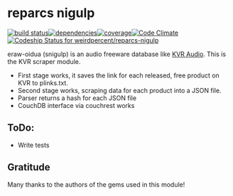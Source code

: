 # reparcs nigulp #
[![build status](https://travis-ci.org/weirdpercent/reparcs-nigulp.png?branch=master)](https://travis-ci.org/weirdpercent/reparcs-nigulp)[![dependencies](https://gemnasium.com/weirdpercent/reparcs-nigulp.png)](https://gemnasium.com/weirdpercent/reparcs-nigulp)[![coverage](https://coveralls.io/repos/weirdpercent/reparcs-nigulp/badge.png)](https://coveralls.io/r/weirdpercent/reparcs-nigulp)[![Code Climate](https://codeclimate.com/github/weirdpercent/reparcs-nigulp.png)](https://codeclimate.com/github/weirdpercent/reparcs-nigulp)[ ![Codeship Status for weirdpercent/reparcs-nigulp](https://www.codeship.io/projects/6f41f470-03ed-0131-a876-26a681687fd7/status?branch=master)](https://www.codeship.io/projects/7181)

eraw-oidua (snigulp) is an audio freeware database like [KVR Audio](http://www.kvraudio.com/). This is the KVR scraper module.

* First stage works, it saves the link for each released, free product on KVR to plinks.txt.
* Second stage works, scraping data for each product into a JSON file.
* Parser returns a hash for each JSON file
* CouchDB interface via couchrest works

## ToDo: ##

* Write tests

## Gratitude ##

Many thanks to the authors of the gems used in this module!

